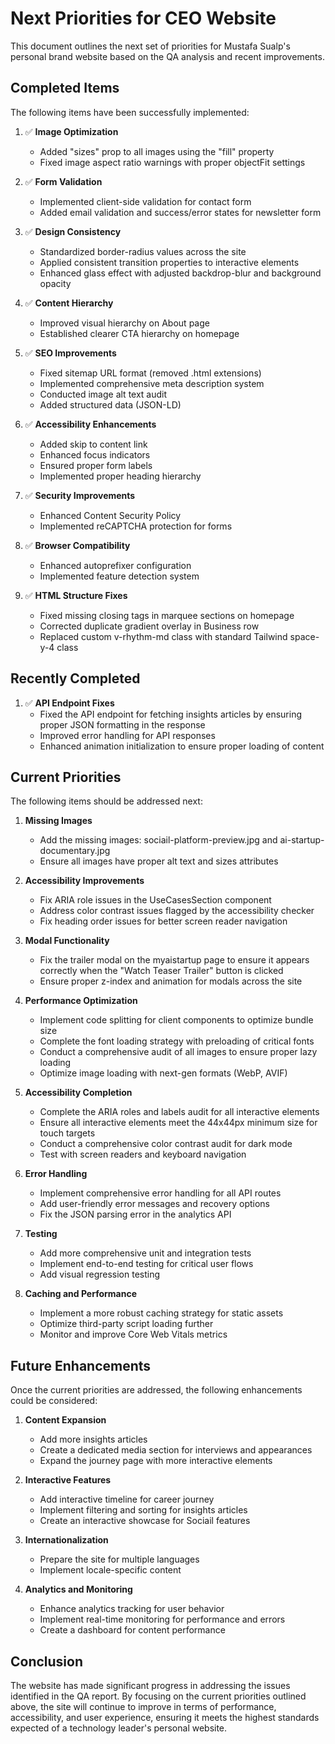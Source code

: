 # Next Priorities for CEO Website

This document outlines the next set of priorities for Mustafa Sualp's personal brand website based on the QA analysis and recent improvements.

## Completed Items

The following items have been successfully implemented:

1. ✅ **Image Optimization**
   - Added "sizes" prop to all images using the "fill" property
   - Fixed image aspect ratio warnings with proper objectFit settings

2. ✅ **Form Validation**
   - Implemented client-side validation for contact form
   - Added email validation and success/error states for newsletter form

3. ✅ **Design Consistency**
   - Standardized border-radius values across the site
   - Applied consistent transition properties to interactive elements
   - Enhanced glass effect with adjusted backdrop-blur and background opacity

4. ✅ **Content Hierarchy**
   - Improved visual hierarchy on About page
   - Established clearer CTA hierarchy on homepage

5. ✅ **SEO Improvements**
   - Fixed sitemap URL format (removed .html extensions)
   - Implemented comprehensive meta description system
   - Conducted image alt text audit
   - Added structured data (JSON-LD)

6. ✅ **Accessibility Enhancements**
   - Added skip to content link
   - Enhanced focus indicators
   - Ensured proper form labels
   - Implemented proper heading hierarchy

7. ✅ **Security Improvements**
   - Enhanced Content Security Policy
   - Implemented reCAPTCHA protection for forms

8. ✅ **Browser Compatibility**
   - Enhanced autoprefixer configuration
   - Implemented feature detection system

9. ✅ **HTML Structure Fixes**
   - Fixed missing closing tags in marquee sections on homepage
   - Corrected duplicate gradient overlay in Business row
   - Replaced custom v-rhythm-md class with standard Tailwind space-y-4 class

## Recently Completed

1. ✅ **API Endpoint Fixes**
   - Fixed the API endpoint for fetching insights articles by ensuring proper JSON formatting in the response
   - Improved error handling for API responses
   - Enhanced animation initialization to ensure proper loading of content

## Current Priorities

The following items should be addressed next:

1. **Missing Images**
   - Add the missing images: sociail-platform-preview.jpg and ai-startup-documentary.jpg
   - Ensure all images have proper alt text and sizes attributes

2. **Accessibility Improvements**
   - Fix ARIA role issues in the UseCasesSection component
   - Address color contrast issues flagged by the accessibility checker
   - Fix heading order issues for better screen reader navigation

3. **Modal Functionality**
   - Fix the trailer modal on the myaistartup page to ensure it appears correctly when the "Watch Teaser Trailer" button is clicked
   - Ensure proper z-index and animation for modals across the site

2. **Performance Optimization**
   - Implement code splitting for client components to optimize bundle size
   - Complete the font loading strategy with preloading of critical fonts
   - Conduct a comprehensive audit of all images to ensure proper lazy loading
   - Optimize image loading with next-gen formats (WebP, AVIF)

3. **Accessibility Completion**
   - Complete the ARIA roles and labels audit for all interactive elements
   - Ensure all interactive elements meet the 44x44px minimum size for touch targets
   - Conduct a comprehensive color contrast audit for dark mode
   - Test with screen readers and keyboard navigation

4. **Error Handling**
   - Implement comprehensive error handling for all API routes
   - Add user-friendly error messages and recovery options
   - Fix the JSON parsing error in the analytics API

5. **Testing**
   - Add more comprehensive unit and integration tests
   - Implement end-to-end testing for critical user flows
   - Add visual regression testing

6. **Caching and Performance**
   - Implement a more robust caching strategy for static assets
   - Optimize third-party script loading further
   - Monitor and improve Core Web Vitals metrics

## Future Enhancements

Once the current priorities are addressed, the following enhancements could be considered:

1. **Content Expansion**
   - Add more insights articles
   - Create a dedicated media section for interviews and appearances
   - Expand the journey page with more interactive elements

2. **Interactive Features**
   - Add interactive timeline for career journey
   - Implement filtering and sorting for insights articles
   - Create an interactive showcase for Sociail features

3. **Internationalization**
   - Prepare the site for multiple languages
   - Implement locale-specific content

4. **Analytics and Monitoring**
   - Enhance analytics tracking for user behavior
   - Implement real-time monitoring for performance and errors
   - Create a dashboard for content performance

## Conclusion

The website has made significant progress in addressing the issues identified in the QA report. By focusing on the current priorities outlined above, the site will continue to improve in terms of performance, accessibility, and user experience, ensuring it meets the highest standards expected of a technology leader's personal website.
